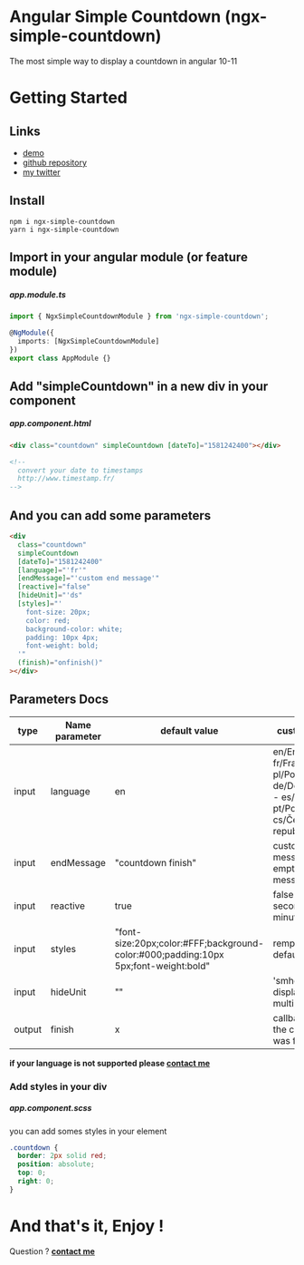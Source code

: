 # Angular Simple Countdown (ngx-simple-countdown)

The most simple way to display a countdown in angular 10-11

# Getting Started

## Links

- [demo](https://ngx-simple.maximejacquet.fr/countdown)
- [github repository](https://github.com/maxime1jacquet/ngx-simple-countdown)
- [my twitter](https://twitter.com/maxime1jacquet)

## Install

```
npm i ngx-simple-countdown
yarn i ngx-simple-countdown
```

## Import in your angular module (or feature module)

##### app.module.ts

```ts
import { NgxSimpleCountdownModule } from 'ngx-simple-countdown';

@NgModule({
  imports: [NgxSimpleCountdownModule]
})
export class AppModule {}
```

## Add "simpleCountdown" in a new div in your component

##### app.component.html

```html
<div class="countdown" simpleCountdown [dateTo]="1581242400"></div>

<!-- 
  convert your date to timestamps
  http://www.timestamp.fr/ 
-->
```

## And you can add some parameters

```html
<div
  class="countdown"
  simpleCountdown
  [dateTo]="1581242400"
  [language]="'fr'"
  [endMessage]="'custom end message'"
  [reactive]="false"
  [hideUnit]="'ds"
  [styles]="'
    font-size: 20px;
    color: red;
    background-color: white;
    padding: 10px 4px;
    font-weight: bold;
  '"
  (finish)="onfinish()"
></div>
```

## Parameters Docs

| type   | Name parameter | default value                                                                       | custom value                                                                                         |
| ------ | -------------- | ----------------------------------------------------------------------------------- | ---------------------------------------------------------------------------------------------------- |
| input  | language       | en                                                                                  | en/English - fr/Francais - pl/Polski - de/Deutschland - es/España - pt/Portugal - cs/Česká republika |
| input  | endMessage     | "countdown finish"                                                                  | custom the end message (or empty message)                                                            |
| input  | reactive       | true                                                                                | false (remove seconds and minutes)                                                                   |
| input  | styles         | "font-size:20px;color:#FFF;background-color:#000;padding:10px 5px;font-weight:bold" | remplace my default                                                                                  |
| input  | hideUnit       | ""                                                                                  | 'smhd' : to not display one or multiple unit                                                         |
| output | finish         | x                                                                                   | callback when the countdown was finish                                                               |

**if your language is not supported please [contact me](https://twitter.com/maxime1jacquet)**

### Add styles in your div

##### app.component.scss

you can add somes styles in your element

```css
.countdown {
  border: 2px solid red;
  position: absolute;
  top: 0;
  right: 0;
}
```

# And that's it, Enjoy !

Question ? **[contact me](https://twitter.com/maxime1jacquet)**
